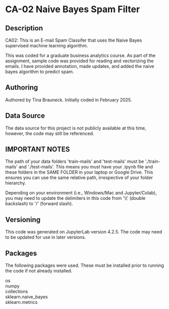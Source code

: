 # CA-02 Naive Bayes Spam Filter


## Description
CA02: This is an E-mail Spam Classifer that uses the Naive Bayes supervised machine learning algorithm. 

This was coded for a graduate business analytics course. As part of the assignment, sample code was provided for reading and vectorizing the emails. I have provided annotation, made updates, and added the naive bayes algorithm to predict spam.

## Authoring
Authored by Tina Brauneck. Initially coded in February 2025.

## Data Source
The data source for this project is not publicly available at this time, however, the code may still be referenced.

## IMPORTANT NOTES

The path of your data folders 'train-mails' and 'test-mails' must be './train-mails' and './test-mails'. This means you must have your .ipynb file and these folders in the SAME FOLDER in your laptop or Google Drive. This ensures you can use the same relative path, irrespective of your folder hierarchy.

Depending on your environment (i.e., Windows/Mac and Jupyter/Colab), you may need to update the delimiters in this code from '\\\\' (double backslash) to '/' (forward slash). 

## Versioning
This code was generated on JupyterLab version 4.2.5. The code may need to be updated for use in later versions.

## Packages
The following packages were used. These must be installed prior to running the code if not already installed. <br>

os<br>
numpy<br>
collections<br>
sklearn.naive_bayes<br>
sklearn.metrics<br>
